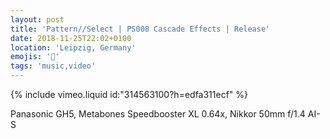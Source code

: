 ```yaml
---
layout: post
title: 'Pattern//Select | PS008 Cascade Effects | Release'
date: 2018-11-25T22:02+0100
location: 'Leipzig, Germany'
emojis: '🎹'
tags: 'music,video'
---
```


{% include vimeo.liquid id:"314563100?h=edfa311ecf" %}

Panasonic GH5, Metabones Speedbooster XL 0.64x, Nikkor 50mm f/1.4 AI-S
